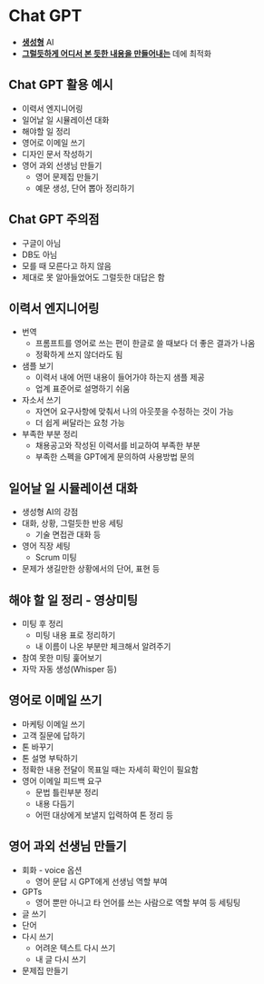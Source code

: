 # Chat GPT
- **<u>생성형</u>** AI
- **<u>그럴듯하게 어디서 본 듯한 내용을 만들어내는</u>** 데에 최적화

## Chat GPT 활용 예시
- 이력서 엔지니어링
- 일어날 일 시뮬레이션 대화
- 해야할 일 정리
- 영어로 이메일 쓰기
- 디자인 문서 작성하기
- 영어 과외 선생님 만들기
  - 영어 문제집 만들기
  - 예문 생성, 단어 뽑아 정리하기

## Chat GPT 주의점
- 구글이 아님
- DB도 아님
- 모를 때 모른다고 하지 않음
- 제대로 못 알아들었어도 그럴듯한 대답은 함

## 이력서 엔지니어링
- 번역
  - 프롬프트를 영어로 쓰는 편이 한글로 쓸 때보다 더 좋은 결과가 나옴
  - 정확하게 쓰지 않더라도 됨
- 샘플 보기
  - 이력서 내에 어떤 내용이 들어가야 하는지 샘플 제공
  - 업계 표준어로 설명하기 쉬움 
- 자소서 쓰기
  - 자연어 요구사항에 맞춰서 나의 아웃풋을 수정하는 것이 가능
  - 더 쉽게 써달라는 요청 가능
- 부족한 부분 정리
  - 채용공고와 작성된 이력서를 비교하여 부족한 부분
  - 부족한 스펙을 GPT에게 문의하여 사용방법 문의

## 일어날 일 시뮬레이션 대화
- 생성형 AI의 강점
- 대화, 상황, 그럴듯한 반응 세팅
  - 기술 면접관 대화 등
- 영어 직장 세팅
  - Scrum 미팅
- 문제가 생길만한 상황에서의 단어, 표현 등

## 해야 할 일 정리 - 영상미팅
- 미팅 후 정리
    - 미팅 내용 표로 정리하기
    - 내 이름이 나온 부분만 체크해서 알려주기
- 참여 못한 미팅 훑어보기
- 자막 자동 생성(Whisper 등)

## 영어로 이메일 쓰기
- 마케팅 이메일 쓰기
- 고객 질문에 답하기
- 톤 바꾸기
- 톤 설명 부탁하기
- 정확한 내용 전달이 목표일 때는 자세히 확인이 필요함
- 영어 이메일 피드백 요구
  - 문법 틀린부분 정리
  - 내용 다듬기
  - 어떤 대상에게 보낼지 입력하여 톤 정리 등

## 영어 과외 선생님 만들기
- 회화 - voice 옵션
  - 영어 문답 시 GPT에게 선생님 역할 부여
- GPTs
  - 영어 뿐만 아니고 타 언어를 쓰는 사람으로 역할 부여 등 세팅팅
- 글 쓰기
- 단어
- 다시 쓰기
  - 어려운 텍스트 다시 쓰기
  - 내 글 다시 쓰기
- 문제집 만들기